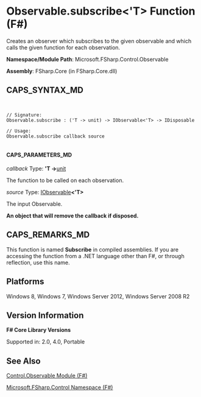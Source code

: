 # Observable.subscribe<'T> Function (F#)

Creates an observer which subscribes to the given observable and which calls the given function for each observation.

**Namespace/Module Path**: Microsoft.FSharp.Control.Observable

**Assembly**: FSharp.Core (in FSharp.Core.dll)


## CAPS_SYNTAX_MD



```


// Signature:
Observable.subscribe : ('T -> unit) -> IObservable<'T> -> IDisposable

// Usage:
Observable.subscribe callback source


```



#### CAPS_PARAMETERS_MD
*callback*
Type: **'T -&gt;**[unit](http://msdn.microsoft.com/en-us/library/00b837c2-6c8a-483a-87d3-0479c64037a7)


The function to be called on each observation.


*source*
Type: [IObservable](http://msdn.microsoft.com/en-us/library/04855e2b-42e4-4342-860a-b86566c4f2d9)**&lt;'T&gt;**


The input Observable.



**An object that will remove the callback if disposed.**
## CAPS_REMARKS_MD
This function is named **Subscribe** in compiled assemblies. If you are accessing the function from a .NET language other than F#, or through reflection, use this name.


## Platforms
Windows 8, Windows 7, Windows Server 2012, Windows Server 2008 R2


## Version Information
**F# Core Library Versions**

Supported in: 2.0, 4.0, Portable




## See Also
[Control.Observable Module &#40;F&#35;&#41;](Control.Observable+Module+%28F%23%29.md)

[Microsoft.FSharp.Control Namespace &#40;F&#35;&#41;](Microsoft.FSharp.Control+Namespace+%28F%23%29.md)


